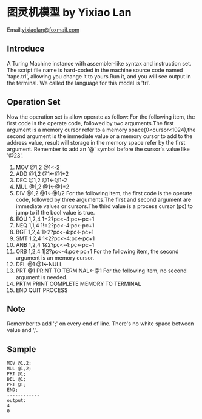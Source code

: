 # 图灵机模型 by Yixiao Lan
Email:yixiaolan@foxmail.com
## Introduce
A Turing Machine instance with assembler-like syntax and instruction set.
The script file name is hard-coded in the machine source code named 'tape.trl', allowing you change it to yours.Run it, and you will see output in the terminal.
We called the language for this model is 'trl'.
## Operation Set
Now the operation set is allow operate as follow:
For the following item, the first code is the operate code, followed by two arguments.The first argument is a memory cursor refer to a memory space(0<cursor<1024),the second argument is the immediate value or a memory cursor to add to the address value, result will storage in the memory space refer by the first argument. Remember to add an '@' symbol before the cursor's value like '@23'.
1. MOV @1,2    @1<-2
2. ADD @1,2    @1<-@1+2
3. DEC @1,2    @1<-@1-2
4. MUL @1,2    @1<-@1*2
5. DIV @1,2    @1<-@1/2
For the following item, the first code is the operate code, followed by three arguments.The first and second argument are immediate values or cursors.The third value is a process cursor (pc) to jump to if the bool value is true.
6. EQU 1,2,4    1=2?pc<-4:pc<-pc+1
7. NEQ 1,1,4    1!=2?pc<-4:pc<-pc+1
8. BGT 1,2,4    1>2?pc<-4:pc<-pc+1
9. SMT 1,2,4    1<2?pc<-4:pc<-pc+1
10. ANB 1,2,4    1&2?pc<-4:pc<-pc+1
11. ORB 1,2,4    1|2?pc<-4:pc<-pc+1
For the following item, the second argument is an memory cursor.
12. DEL @1    @1<-NULL
13. PRT @1    PRINT TO TERMINAL<-@1
For the following item, no second argument is needed.
14. PRTM    PRINT COMPLETE MEMORY TO TERMINAL
15. END    QUIT PROCESS
## Note
Remember to add ';' on every end of line.
There's no white space between value and ','.
## Sample
```TRL
MOV @1,2;
MUL @1,2;
PRT @1;
DEL @1;
PRT @1;
END;
------------
output:
4
0
```


